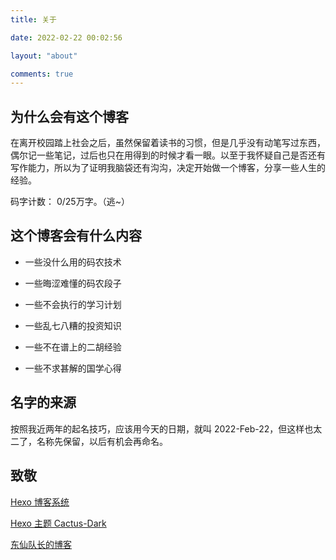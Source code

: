 ```yaml
---
title: 关于

date: 2022-02-22 00:02:56

layout: "about"

comments: true
---
```


## 为什么会有这个博客

在离开校园踏上社会之后，虽然保留着读书的习惯，但是几乎没有动笔写过东西，偶尔记一些笔记，过后也只在用得到的时候才看一眼。以至于我怀疑自己是否还有写作能力，所以为了证明我脑袋还有沟沟，决定开始做一个博客，分享一些人生的经验。

码字计数： 0/25万字。（逃~）

## 这个博客会有什么内容

- 一些没什么用的码农技术

- 一些晦涩难懂的码农段子

- 一些不会执行的学习计划

- 一些乱七八糟的投资知识

- 一些不在谱上的二胡经验

- 一些不求甚解的国学心得

## 名字的来源

按照我近两年的起名技巧，应该用今天的日期，就叫 2022-Feb-22，但这样也太二了，名称先保留，以后有机会再命名。

## 致敬

[Hexo 博客系统](https://hexo.io)

[Hexo 主题 Cactus-Dark](https://github.com/probberechts/hexo-theme-cactus)

[东仙队长的博客](https://coderemixer.com)
